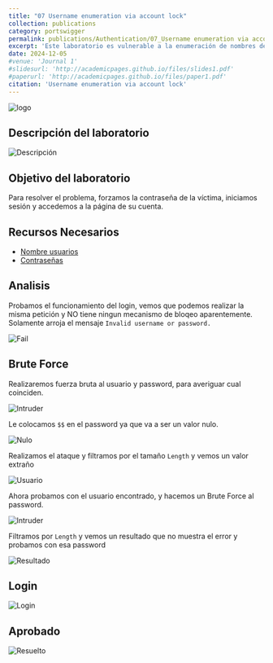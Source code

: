 ```yaml
---
title: "07 Username enumeration via account lock"
collection: publications
category: portswigger
permalink: publications/Authentication/07_Username enumeration via account lock
excerpt: 'Este laboratorio es vulnerable a la enumeración de nombres de usuario. Utiliza el bloqueo de cuentas, pero esto contiene un fallo lógico.'
date: 2024-12-05
#venue: 'Journal 1'
#slidesurl: 'http://academicpages.github.io/files/slides1.pdf'
#paperurl: 'http://academicpages.github.io/files/paper1.pdf'
citation: 'Username enumeration via account lock'
---
```


![logo]({{site.url}}/images/Authentication/authentication-lab-07/logo.png)

## Descripción del laboratorio

![Descripción]({{site.url}}/images/Authentication/authentication-lab-07/descripcion.png)

## Objetivo del laboratorio

Para resolver el problema, forzamos la contraseña de la víctima, iniciamos sesión y accedemos a la página de su cuenta.

## Recursos Necesarios

* [Nombre usuarios](https://portswigger.net/web-security/authentication/auth-lab-usernames)
* [Contraseñas](https://portswigger.net/web-security/authentication/auth-lab-passwords)

## Analisis

Probamos el funcionamiento del login, vemos que podemos realizar la misma petición y NO tiene ningun mecanismo de bloqeo aparentemente. Solamente arroja el mensaje `Invalid username or password.`

![Fail]({{site.url}}/images/Authentication/authentication-lab-07/fail.png)

## Brute Force 

Realizaremos fuerza bruta al usuario y password, para averiguar cual coinciden.

![Intruder]({{site.url}}/images/Authentication/authentication-lab-07/intruder.png)

Le colocamos `$$` en el password ya que va a ser un valor nulo.

![Nulo]({{site.url}}/images/Authentication/authentication-lab-07/nulo.png)

Realizamos  el ataque y filtramos por el tamaño `Length` y vemos un valor extraño

![Usuario]({{site.url}}/images/Authentication/authentication-lab-07/usuario.png)

Ahora probamos con el usuario encontrado, y hacemos un Brute Force al password.

![Intruder]({{site.url}}/images/Authentication/authentication-lab-07/intruder2.png)

Filtramos por `Length` y vemos un resultado que no muestra el error y probamos con esa password

![Resultado]({{site.url}}/images/Authentication/authentication-lab-07/resultado.png)

## Login

![Login]({{site.url}}/images/Authentication/authentication-lab-07/login.png)

## Aprobado

![Resuelto]({{site.url}}/images/Authentication/authentication-lab-07/resuelto.png)